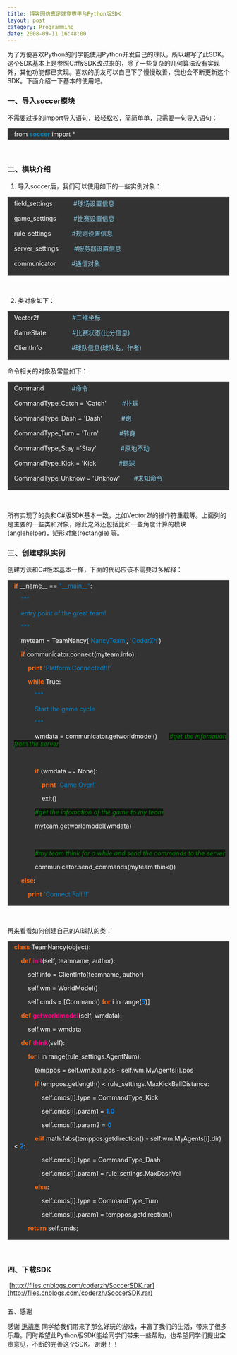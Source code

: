 ```yaml
---
title: 博客园仿真足球竞赛平台Python版SDK
layout: post
category: Programming
date: 2008-09-11 16:48:00
---
```


为了方便喜欢Python的同学能使用Python开发自己的球队，所以编写了此SDK。这个SDK基本上是参照C#版SDK改过来的，除了一些复杂的几何算法没有实现外，其他功能都已实现。喜欢的朋友可以自己下了慢慢改善，我也会不断更新这个SDK。下面介绍一下基本的使用吧。

### 一、导入soccer模块

不需要过多的import导入语句，轻轻松松，简简单单，只需要一句导入语句：

<div style="border: 1px solid #cccccc; padding: 4px 5px 4px 14px; background-color: #333333; color: #ffffff;">from <span style="color: #0e84b5; font-weight: bold;">soccer</span> import *</div>

&nbsp;

### 二、模块介绍

1. 导入soccer后，我们可以使用如下的一些实例对象：

<div style="border: 1px solid #cccccc; padding: 4px 5px 4px 14px; background-color: #333333; color: #ffffff;"><span style="color: #ffffff;">field_settings</span><span style="color: #ffffff;">&nbsp;&nbsp;&nbsp;&nbsp;&nbsp;&nbsp;&nbsp;&nbsp;&nbsp;&nbsp;&nbsp; </span><span style="color: #87ceeb;">#球场设置信息</span>

<span style="color: #ffffff;">game_settings</span><span style="color: #ffffff;">&nbsp;&nbsp;&nbsp;&nbsp;&nbsp;&nbsp;&nbsp;&nbsp;&nbsp; </span><span style="color: #87ceeb;">#比赛设置信息</span>

<span style="color: #ffffff;">rule_settings</span><span style="color: #ffffff;">&nbsp;&nbsp;&nbsp;&nbsp;&nbsp;&nbsp;&nbsp;&nbsp;&nbsp;&nbsp;&nbsp; </span><span style="color: #87ceeb;">#规则设置信息</span>

<span style="color: #ffffff;">server_settings</span><span style="color: #ffffff;">&nbsp;&nbsp;&nbsp;&nbsp;&nbsp;&nbsp;&nbsp;&nbsp; </span><span style="color: #87ceeb;">#服务器设置信息</span>

<span style="color: #ffffff;">communicator</span><span style="color: #ffffff;">&nbsp;&nbsp;&nbsp;&nbsp;&nbsp;&nbsp;&nbsp;&nbsp; </span><span style="color: #87ceeb;">#通信对象</span></div>

&nbsp;

2. 类对象如下：

<div style="border: 1px solid #cccccc; padding: 4px 5px 4px 14px; background-color: #333333; color: #ffffff;"><span style="color: #ffffff;">Vector2f</span><span style="color: #ffffff;">&nbsp;&nbsp;&nbsp;&nbsp;&nbsp;&nbsp;&nbsp;&nbsp;&nbsp;&nbsp;&nbsp;&nbsp;&nbsp;&nbsp;&nbsp;&nbsp;&nbsp;&nbsp; </span><span style="color: #87ceeb;">#二维坐标</span>

<span style="color: #ffffff;">GameState</span><span style="color: #ffffff;">&nbsp;&nbsp;&nbsp;&nbsp;&nbsp;&nbsp;&nbsp;&nbsp;&nbsp;&nbsp;&nbsp;&nbsp;&nbsp;&nbsp; </span><span style="color: #87ceeb;">#比赛状态(比分信息)</span>

<span style="color: #ffffff;">ClientInfo</span><span style="color: #ffffff;">&nbsp;&nbsp;&nbsp;&nbsp;&nbsp;&nbsp;&nbsp;&nbsp;&nbsp;&nbsp;&nbsp;&nbsp;&nbsp;&nbsp;&nbsp;&nbsp; </span><span style="color: #87ceeb;">#球队信息(球队名，作者)</span></div>

命令相关的对象及常量如下：

<div style="border: 1px solid #cccccc; padding: 4px 5px 4px 14px; background-color: #333333; color: #ffffff;"><span style="color: #ffffff;">Command</span><span style="color: #ffffff;">&nbsp;&nbsp;&nbsp;&nbsp;&nbsp;&nbsp;&nbsp;&nbsp;&nbsp;&nbsp;&nbsp;&nbsp;&nbsp;&nbsp;&nbsp; </span><span style="color: #87ceeb;">#命令</span>

<span style="color: #ffffff;">CommandType_Catch</span> <span style="color: #ffffff;">=</span> <span style="color: #ffffff;">'Catch'</span><span style="color: #ffffff;">&nbsp;&nbsp;&nbsp;&nbsp;&nbsp;&nbsp;&nbsp;&nbsp; </span><span style="color: #87ceeb;">#扑球</span>

<span style="color: #ffffff;">CommandType_Dash</span> <span style="color: #ffffff;">=</span> <span style="color: #ffffff;">'Dash'</span><span style="color: #ffffff;">&nbsp;&nbsp;&nbsp;&nbsp;&nbsp;&nbsp;&nbsp;&nbsp;&nbsp;&nbsp; </span><span style="color: #87ceeb;">#跑</span>

<span style="color: #ffffff;">CommandType_Turn</span> <span style="color: #ffffff;">=</span> <span style="color: #ffffff;">'Turn'</span><span style="color: #ffffff;">&nbsp;&nbsp;&nbsp;&nbsp;&nbsp;&nbsp;&nbsp;&nbsp;&nbsp;&nbsp;&nbsp; </span><span style="color: #87ceeb;">#转身</span>

<span style="color: #ffffff;">CommandType_Stay</span> <span style="color: #ffffff;">=</span><span style="color: #ffffff;">'Stay'</span><span style="color: #ffffff;">&nbsp;&nbsp;&nbsp;&nbsp;&nbsp;&nbsp;&nbsp;&nbsp;&nbsp;&nbsp;&nbsp;&nbsp;&nbsp; </span><span style="color: #87ceeb;">#原地不动</span>

<span style="color: #ffffff;">CommandType_Kick</span> <span style="color: #ffffff;">=</span>&nbsp;<span style="color: #ffffff;">'Kick'</span><span style="color: #ffffff;">&nbsp;&nbsp;&nbsp;&nbsp;&nbsp;&nbsp;&nbsp;&nbsp;&nbsp;&nbsp;&nbsp; </span><span style="color: #87ceeb;">#踢球</span>

<span style="color: #ffffff;">CommandType_Unknow</span> <span style="color: #ffffff;">=</span> <span style="color: #ffffff;">'Unknow'</span><span style="color: #ffffff;">&nbsp;&nbsp;&nbsp;&nbsp;&nbsp;&nbsp;&nbsp; </span><span style="color: #87ceeb;">#未知命令</span></div>

&nbsp;

所有实现了的类和C#版SDK基本一致，比如Vector2f的操作符重载等。上面列的是主要的一些类和对象，除此之外还包括比如一些角度计算的模块(anglehelper)，矩形对象(rectangle) 等。

### 三、创建球队实例

创建方法和C#版本基本一样，下面的代码应该不需要过多解释：

<div style="border: 1px solid #cccccc; padding: 4px 5px 4px 14px; background-color: #333333; color: #ffffff;"><span style="color: #fb660a; font-weight: bold;">if</span> <span style="color: #ffffff;">__name__</span> <span style="color: #ffffff;">==</span> <span style="color: #0086d2;">"__main__"</span><span style="color: #ffffff;">:</span>

<span style="color: #ffffff;">&nbsp;&nbsp;&nbsp; </span><span style="color: #0086d2;">"""</span>

<span style="color: #0086d2;">&nbsp;&nbsp;&nbsp; entry point of the great team!</span>

<span style="color: #0086d2;">&nbsp;&nbsp;&nbsp; """</span>

<span style="color: #ffffff;">&nbsp;&nbsp;&nbsp; </span><span style="color: #ffffff;">myteam</span> <span style="color: #ffffff;">=</span> <span style="color: #ffffff;">TeamNancy</span><span style="color: #ffffff;">(</span><span style="color: #0086d2;">'NancyTeam'</span><span style="color: #ffffff;">,</span> <span style="color: #0086d2;">'CoderZh'</span><span style="color: #ffffff;">)</span>

<span style="color: #ffffff;">&nbsp;&nbsp;&nbsp; </span><span style="color: #fb660a; font-weight: bold;">if</span> <span style="color: #ffffff;">communicator</span><span style="color: #ffffff;">.</span><span style="color: #ffffff;">connect</span><span style="color: #ffffff;">(</span><span style="color: #ffffff;">myteam</span><span style="color: #ffffff;">.</span><span style="color: #ffffff;">info</span><span style="color: #ffffff;">):</span>

<span style="color: #ffffff;">&nbsp;&nbsp;&nbsp;&nbsp;&nbsp;&nbsp;&nbsp; </span><span style="color: #fb660a; font-weight: bold;">print</span> <span style="color: #0086d2;">'Platform Connected!!!'</span>

<span style="color: #ffffff;">&nbsp;&nbsp;&nbsp;&nbsp;&nbsp;&nbsp;&nbsp; </span><span style="color: #fb660a; font-weight: bold;">while</span> <span style="color: #ffffff;">True</span><span style="color: #ffffff;">:</span>

<span style="color: #ffffff;">&nbsp;&nbsp;&nbsp;&nbsp;&nbsp;&nbsp;&nbsp;&nbsp;&nbsp;&nbsp;&nbsp; </span><span style="color: #0086d2;">"""</span>

<span style="color: #0086d2;">&nbsp;&nbsp;&nbsp;&nbsp;&nbsp;&nbsp;&nbsp;&nbsp;&nbsp;&nbsp;&nbsp; Start the game cycle</span>

<span style="color: #0086d2;">&nbsp;&nbsp;&nbsp;&nbsp;&nbsp;&nbsp;&nbsp;&nbsp;&nbsp;&nbsp;&nbsp; """</span>

<span style="color: #ffffff;">&nbsp;&nbsp;&nbsp;&nbsp;&nbsp;&nbsp;&nbsp;&nbsp;&nbsp;&nbsp;&nbsp; </span><span style="color: #ffffff;">wmdata</span> <span style="color: #ffffff;">=</span> <span style="color: #ffffff;">communicator</span><span style="color: #ffffff;">.</span><span style="color: #ffffff;">getworldmodel</span><span style="color: #ffffff;">()</span><span style="color: #ffffff;">&nbsp;&nbsp;&nbsp;&nbsp;&nbsp;&nbsp; </span><span style="color: #008800; font-style: italic; background-color: #0f140f;">#get the infomation from the server</span>

<span style="color: #ffffff;">&nbsp;&nbsp;&nbsp;&nbsp;&nbsp;&nbsp;&nbsp;&nbsp;&nbsp;&nbsp; </span>

<span style="color: #ffffff;">&nbsp;&nbsp;&nbsp;&nbsp;&nbsp;&nbsp;&nbsp;&nbsp;&nbsp;&nbsp;&nbsp; </span><span style="color: #fb660a; font-weight: bold;">if</span> <span style="color: #ffffff;">(</span><span style="color: #ffffff;">wmdata</span> <span style="color: #ffffff;">==</span> <span style="color: #ffffff;">None</span><span style="color: #ffffff;">):</span>

<span style="color: #ffffff;">&nbsp;&nbsp;&nbsp;&nbsp;&nbsp;&nbsp;&nbsp;&nbsp;&nbsp;&nbsp;&nbsp;&nbsp;&nbsp;&nbsp;&nbsp; </span><span style="color: #fb660a; font-weight: bold;">print</span> <span style="color: #0086d2;">'Game Over!'</span>

<span style="color: #ffffff;">&nbsp;&nbsp;&nbsp;&nbsp;&nbsp;&nbsp;&nbsp;&nbsp;&nbsp;&nbsp;&nbsp;&nbsp;&nbsp;&nbsp;&nbsp; </span><span style="color: #ffffff;">exit</span><span style="color: #ffffff;">()</span>

<span style="color: #ffffff;">&nbsp;&nbsp;&nbsp;&nbsp;&nbsp;&nbsp;&nbsp;&nbsp;&nbsp;&nbsp;&nbsp; </span><span style="color: #008800; font-style: italic; background-color: #0f140f;">#get the infomation of the game to my team</span>

<span style="color: #ffffff;">&nbsp;&nbsp;&nbsp;&nbsp;&nbsp;&nbsp;&nbsp;&nbsp;&nbsp;&nbsp;&nbsp; </span><span style="color: #ffffff;">myteam</span><span style="color: #ffffff;">.</span><span style="color: #ffffff;">getworldmodel</span><span style="color: #ffffff;">(</span><span style="color: #ffffff;">wmdata</span><span style="color: #ffffff;">)</span>

<span style="color: #ffffff;">&nbsp;&nbsp;&nbsp;&nbsp;&nbsp;&nbsp;&nbsp;&nbsp;&nbsp;&nbsp; </span>

<span style="color: #ffffff;">&nbsp;&nbsp;&nbsp;&nbsp;&nbsp;&nbsp;&nbsp;&nbsp;&nbsp;&nbsp;&nbsp; </span><span style="color: #008800; font-style: italic; background-color: #0f140f;">#my team think for a while and send the commands to the server</span>

<span style="color: #ffffff;">&nbsp;&nbsp;&nbsp;&nbsp;&nbsp;&nbsp;&nbsp;&nbsp;&nbsp;&nbsp;&nbsp; </span><span style="color: #ffffff;">communicator</span><span style="color: #ffffff;">.</span><span style="color: #ffffff;">send_commands</span><span style="color: #ffffff;">(</span><span style="color: #ffffff;">myteam</span><span style="color: #ffffff;">.</span><span style="color: #ffffff;">think</span><span style="color: #ffffff;">())</span>

<span style="color: #ffffff;">&nbsp;&nbsp;&nbsp; </span><span style="color: #fb660a; font-weight: bold;">else</span><span style="color: #ffffff;">:</span>

<span style="color: #ffffff;">&nbsp;&nbsp;&nbsp;&nbsp;&nbsp;&nbsp;&nbsp; </span><span style="color: #fb660a; font-weight: bold;">print</span> <span style="color: #0086d2;">'Connect Fail!!!'</span></div>

&nbsp;

再来看看如何创建自己的AI球队的类：

<div style="border: 1px solid #cccccc; padding: 4px 5px 4px 14px; background-color: #333333; color: #ffffff;"><span style="color: #fb660a; font-weight: bold;">class</span> <span style="color: #ffffff;">TeamNancy</span><span style="color: #ffffff;">(</span><span style="color: #ffffff;">object</span><span style="color: #ffffff;">):</span>

<span style="color: #ffffff;">&nbsp;&nbsp;&nbsp; </span><span style="color: #fb660a; font-weight: bold;">def</span> <span style="color: #ff0086; font-weight: bold;">__init__</span><span style="color: #ffffff;">(</span><span style="color: #ffffff;">self</span><span style="color: #ffffff;">,</span> <span style="color: #ffffff;">teamname</span><span style="color: #ffffff;">,</span> <span style="color: #ffffff;">author</span><span style="color: #ffffff;">):</span>

<span style="color: #ffffff;">&nbsp;&nbsp;&nbsp;&nbsp;&nbsp;&nbsp;&nbsp; </span><span style="color: #ffffff;">self</span><span style="color: #ffffff;">.</span><span style="color: #ffffff;">info</span> <span style="color: #ffffff;">=</span> <span style="color: #ffffff;">ClientInfo</span><span style="color: #ffffff;">(</span><span style="color: #ffffff;">teamname</span><span style="color: #ffffff;">,</span> <span style="color: #ffffff;">author</span><span style="color: #ffffff;">)</span>

<span style="color: #ffffff;">&nbsp;&nbsp;&nbsp;&nbsp;&nbsp;&nbsp;&nbsp; </span><span style="color: #ffffff;">self</span><span style="color: #ffffff;">.</span><span style="color: #ffffff;">wm</span> <span style="color: #ffffff;">=</span> <span style="color: #ffffff;">WorldModel</span><span style="color: #ffffff;">()</span>

<span style="color: #ffffff;">&nbsp;&nbsp;&nbsp;&nbsp;&nbsp;&nbsp;&nbsp; </span><span style="color: #ffffff;">self</span><span style="color: #ffffff;">.</span><span style="color: #ffffff;">cmds</span> <span style="color: #ffffff;">=</span> <span style="color: #ffffff;">[</span><span style="color: #ffffff;">Command</span><span style="color: #ffffff;">()</span> <span style="color: #fb660a; font-weight: bold;">for</span> <span style="color: #ffffff;">i</span> <span style="color: #ffffff;">in</span> <span style="color: #ffffff;">range</span><span style="color: #ffffff;">(</span><span style="color: #0086f7; font-weight: bold;">5</span><span style="color: #ffffff;">)]</span>

<span style="color: #ffffff;">&nbsp;&nbsp;&nbsp; </span><span style="color: #fb660a; font-weight: bold;">def</span> <span style="color: #ff0086; font-weight: bold;">getworldmodel</span><span style="color: #ffffff;">(</span><span style="color: #ffffff;">self</span><span style="color: #ffffff;">,</span> <span style="color: #ffffff;">wmdata</span><span style="color: #ffffff;">):</span>

<span style="color: #ffffff;">&nbsp;&nbsp;&nbsp;&nbsp;&nbsp;&nbsp;&nbsp; </span><span style="color: #ffffff;">self</span><span style="color: #ffffff;">.</span><span style="color: #ffffff;">wm</span> <span style="color: #ffffff;">=</span> <span style="color: #ffffff;">wmdata</span>

<span style="color: #ffffff;">&nbsp;&nbsp;&nbsp; </span><span style="color: #fb660a; font-weight: bold;">def</span> <span style="color: #ff0086; font-weight: bold;">think</span><span style="color: #ffffff;">(</span><span style="color: #ffffff;">self</span><span style="color: #ffffff;">):</span>

<span style="color: #ffffff;">&nbsp;&nbsp;&nbsp;&nbsp;&nbsp;&nbsp;&nbsp; </span><span style="color: #fb660a; font-weight: bold;">for</span> <span style="color: #ffffff;">i</span> <span style="color: #ffffff;">in</span> <span style="color: #ffffff;">range</span><span style="color: #ffffff;">(</span><span style="color: #ffffff;">rule_settings</span><span style="color: #ffffff;">.</span><span style="color: #ffffff;">AgentNum</span><span style="color: #ffffff;">):</span>

<span style="color: #ffffff;">&nbsp;&nbsp;&nbsp;&nbsp;&nbsp;&nbsp;&nbsp;&nbsp;&nbsp;&nbsp;&nbsp; </span><span style="color: #ffffff;">temppos</span> <span style="color: #ffffff;">=</span> <span style="color: #ffffff;">self</span><span style="color: #ffffff;">.</span><span style="color: #ffffff;">wm</span><span style="color: #ffffff;">.</span><span style="color: #ffffff;">ball</span><span style="color: #ffffff;">.</span><span style="color: #ffffff;">pos</span> <span style="color: #ffffff;">-</span> <span style="color: #ffffff;">self</span><span style="color: #ffffff;">.</span><span style="color: #ffffff;">wm</span><span style="color: #ffffff;">.</span><span style="color: #ffffff;">MyAgents</span><span style="color: #ffffff;">[</span><span style="color: #ffffff;">i</span><span style="color: #ffffff;">]</span><span style="color: #ffffff;">.</span><span style="color: #ffffff;">pos</span>

<span style="color: #ffffff;">&nbsp;&nbsp;&nbsp;&nbsp;&nbsp;&nbsp;&nbsp;&nbsp;&nbsp;&nbsp;&nbsp; </span><span style="color: #fb660a; font-weight: bold;">if</span> <span style="color: #ffffff;">temppos</span><span style="color: #ffffff;">.</span><span style="color: #ffffff;">getlength</span><span style="color: #ffffff;">()</span> <span style="color: #ffffff;">&lt;</span> <span style="color: #ffffff;">rule_settings</span><span style="color: #ffffff;">.</span><span style="color: #ffffff;">MaxKickBallDistance</span><span style="color: #ffffff;">:</span>

<span style="color: #ffffff;">&nbsp;&nbsp;&nbsp;&nbsp;&nbsp;&nbsp;&nbsp;&nbsp;&nbsp;&nbsp;&nbsp;&nbsp;&nbsp;&nbsp;&nbsp; </span><span style="color: #ffffff;">self</span><span style="color: #ffffff;">.</span><span style="color: #ffffff;">cmds</span><span style="color: #ffffff;">[</span><span style="color: #ffffff;">i</span><span style="color: #ffffff;">]</span><span style="color: #ffffff;">.</span><span style="color: #ffffff;">type</span> <span style="color: #ffffff;">=</span> <span style="color: #ffffff;">CommandType_Kick</span>

<span style="color: #ffffff;">&nbsp;&nbsp;&nbsp;&nbsp;&nbsp;&nbsp;&nbsp;&nbsp;&nbsp;&nbsp;&nbsp;&nbsp;&nbsp;&nbsp;&nbsp; </span><span style="color: #ffffff;">self</span><span style="color: #ffffff;">.</span><span style="color: #ffffff;">cmds</span><span style="color: #ffffff;">[</span><span style="color: #ffffff;">i</span><span style="color: #ffffff;">]</span><span style="color: #ffffff;">.</span><span style="color: #ffffff;">param1</span> <span style="color: #ffffff;">=</span> <span style="color: #0086f7; font-weight: bold;">1.0</span>

<span style="color: #ffffff;">&nbsp;&nbsp;&nbsp;&nbsp;&nbsp;&nbsp;&nbsp;&nbsp;&nbsp;&nbsp;&nbsp;&nbsp;&nbsp;&nbsp;&nbsp; </span><span style="color: #ffffff;">self</span><span style="color: #ffffff;">.</span><span style="color: #ffffff;">cmds</span><span style="color: #ffffff;">[</span><span style="color: #ffffff;">i</span><span style="color: #ffffff;">]</span><span style="color: #ffffff;">.</span><span style="color: #ffffff;">param2</span> <span style="color: #ffffff;">=</span> <span style="color: #0086f7; font-weight: bold;">0</span>

<span style="color: #ffffff;">&nbsp;&nbsp;&nbsp;&nbsp;&nbsp;&nbsp;&nbsp;&nbsp;&nbsp;&nbsp;&nbsp; </span><span style="color: #fb660a; font-weight: bold;">elif</span> <span style="color: #ffffff;">math</span><span style="color: #ffffff;">.</span><span style="color: #ffffff;">fabs</span><span style="color: #ffffff;">(</span><span style="color: #ffffff;">temppos</span><span style="color: #ffffff;">.</span><span style="color: #ffffff;">getdirection</span><span style="color: #ffffff;">()</span> <span style="color: #ffffff;">-</span> <span style="color: #ffffff;">self</span><span style="color: #ffffff;">.</span><span style="color: #ffffff;">wm</span><span style="color: #ffffff;">.</span><span style="color: #ffffff;">MyAgents</span><span style="color: #ffffff;">[</span><span style="color: #ffffff;">i</span><span style="color: #ffffff;">]</span><span style="color: #ffffff;">.</span><span style="color: #ffffff;">dir</span><span style="color: #ffffff;">)</span> <span style="color: #ffffff;">&lt;</span> <span style="color: #0086f7; font-weight: bold;">2</span><span style="color: #ffffff;">:</span>

<span style="color: #ffffff;">&nbsp;&nbsp;&nbsp;&nbsp;&nbsp;&nbsp;&nbsp;&nbsp;&nbsp;&nbsp;&nbsp;&nbsp;&nbsp;&nbsp;&nbsp; </span><span style="color: #ffffff;">self</span><span style="color: #ffffff;">.</span><span style="color: #ffffff;">cmds</span><span style="color: #ffffff;">[</span><span style="color: #ffffff;">i</span><span style="color: #ffffff;">]</span><span style="color: #ffffff;">.</span><span style="color: #ffffff;">type</span> <span style="color: #ffffff;">=</span> <span style="color: #ffffff;">CommandType_Dash</span>

<span style="color: #ffffff;">&nbsp;&nbsp;&nbsp;&nbsp;&nbsp;&nbsp;&nbsp;&nbsp;&nbsp;&nbsp;&nbsp;&nbsp;&nbsp;&nbsp;&nbsp; </span><span style="color: #ffffff;">self</span><span style="color: #ffffff;">.</span><span style="color: #ffffff;">cmds</span><span style="color: #ffffff;">[</span><span style="color: #ffffff;">i</span><span style="color: #ffffff;">]</span><span style="color: #ffffff;">.</span><span style="color: #ffffff;">param1</span> <span style="color: #ffffff;">=</span> <span style="color: #ffffff;">rule_settings</span><span style="color: #ffffff;">.</span><span style="color: #ffffff;">MaxDashVel</span>

<span style="color: #ffffff;">&nbsp;&nbsp;&nbsp;&nbsp;&nbsp;&nbsp;&nbsp;&nbsp;&nbsp;&nbsp;&nbsp; </span><span style="color: #fb660a; font-weight: bold;">else</span><span style="color: #ffffff;">:</span>

<span style="color: #ffffff;">&nbsp;&nbsp;&nbsp;&nbsp;&nbsp;&nbsp;&nbsp;&nbsp;&nbsp;&nbsp;&nbsp;&nbsp;&nbsp;&nbsp;&nbsp; </span><span style="color: #ffffff;">self</span><span style="color: #ffffff;">.</span><span style="color: #ffffff;">cmds</span><span style="color: #ffffff;">[</span><span style="color: #ffffff;">i</span><span style="color: #ffffff;">]</span><span style="color: #ffffff;">.</span><span style="color: #ffffff;">type</span> <span style="color: #ffffff;">=</span> <span style="color: #ffffff;">CommandType_Turn</span>

<span style="color: #ffffff;">&nbsp;&nbsp;&nbsp;&nbsp;&nbsp;&nbsp;&nbsp;&nbsp;&nbsp;&nbsp;&nbsp;&nbsp;&nbsp;&nbsp;&nbsp; </span><span style="color: #ffffff;">self</span><span style="color: #ffffff;">.</span><span style="color: #ffffff;">cmds</span><span style="color: #ffffff;">[</span><span style="color: #ffffff;">i</span><span style="color: #ffffff;">]</span><span style="color: #ffffff;">.</span><span style="color: #ffffff;">param1</span> <span style="color: #ffffff;">=</span> <span style="color: #ffffff;">temppos</span><span style="color: #ffffff;">.</span><span style="color: #ffffff;">getdirection</span><span style="color: #ffffff;">()</span>

<span style="color: #ffffff;">&nbsp;&nbsp;&nbsp;&nbsp;&nbsp;&nbsp;&nbsp; </span><span style="color: #fb660a; font-weight: bold;">return</span> <span style="color: #ffffff;">self</span><span style="color: #ffffff;">.</span><span style="color: #ffffff;">cmds</span><span style="color: #ffffff;">;</span></div>

&nbsp;

### 四、下载SDK

&nbsp;[http://files.cnblogs.com/coderzh/SoccerSDK.rar](http://files.cnblogs.com/coderzh/SoccerSDK.rar)

### 
五、感谢

感谢 [逖靖寒](http://www.cnblogs.com/gpcuster/) 同学给我们带来了那么好玩的游戏，丰富了我们的生活，带来了很多乐趣。同时希望此Python版SDK能给同学们带来一些帮助，也希望同学们提出宝贵意见，不断的完善这个SDK。谢谢！！
